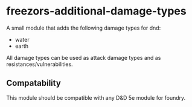 # freezors-additional-damage-types

A small module that adds the following damage types for dnd:
- water
- earth

All damage types can be used as attack damage types and as resistances/vulnerabilities.

## Compatability
This module should be compatible with any D&D 5e module for foundry.
